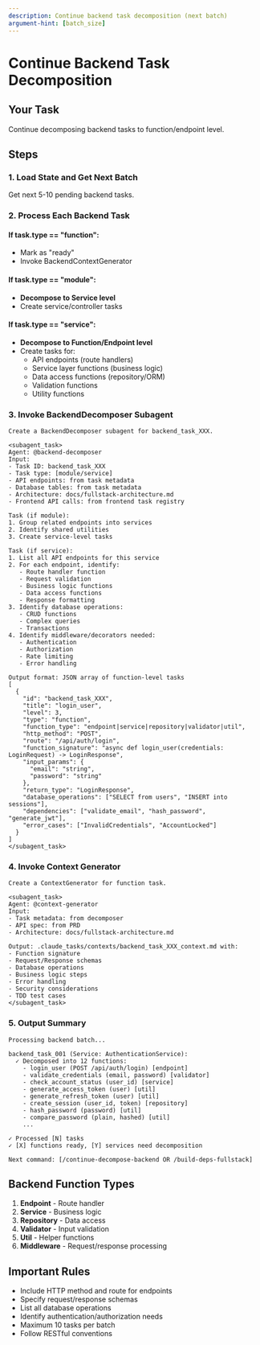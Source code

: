```yaml
---
description: Continue backend task decomposition (next batch)
argument-hint: [batch_size]
---
```


# Continue Backend Task Decomposition

## Your Task
Continue decomposing backend tasks to function/endpoint level.

## Steps

### 1. Load State and Get Next Batch
Get next 5-10 pending backend tasks.

### 2. Process Each Backend Task

#### If task.type == "function":
- Mark as "ready"
- Invoke BackendContextGenerator

#### If task.type == "module":
- **Decompose to Service level**
- Create service/controller tasks

#### If task.type == "service":
- **Decompose to Function/Endpoint level**
- Create tasks for:
  - API endpoints (route handlers)
  - Service layer functions (business logic)
  - Data access functions (repository/ORM)
  - Validation functions
  - Utility functions

### 3. Invoke BackendDecomposer Subagent
```
Create a BackendDecomposer subagent for backend_task_XXX.

<subagent_task>
Agent: @backend-decomposer
Input:
- Task ID: backend_task_XXX
- Task type: [module/service]
- API endpoints: from task metadata
- Database tables: from task metadata
- Architecture: docs/fullstack-architecture.md
- Frontend API calls: from frontend task registry

Task (if module):
1. Group related endpoints into services
2. Identify shared utilities
3. Create service-level tasks

Task (if service):
1. List all API endpoints for this service
2. For each endpoint, identify:
   - Route handler function
   - Request validation
   - Business logic functions
   - Data access functions
   - Response formatting
3. Identify database operations:
   - CRUD functions
   - Complex queries
   - Transactions
4. Identify middleware/decorators needed:
   - Authentication
   - Authorization
   - Rate limiting
   - Error handling

Output format: JSON array of function-level tasks
[
  {
    "id": "backend_task_XXX",
    "title": "login_user",
    "level": 3,
    "type": "function",
    "function_type": "endpoint|service|repository|validator|util",
    "http_method": "POST",
    "route": "/api/auth/login",
    "function_signature": "async def login_user(credentials: LoginRequest) -> LoginResponse",
    "input_params": {
      "email": "string",
      "password": "string"
    },
    "return_type": "LoginResponse",
    "database_operations": ["SELECT from users", "INSERT into sessions"],
    "dependencies": ["validate_email", "hash_password", "generate_jwt"],
    "error_cases": ["InvalidCredentials", "AccountLocked"]
  }
]
</subagent_task>
```

### 4. Invoke Context Generator
```
Create a ContextGenerator for function task.

<subagent_task>
Agent: @context-generator
Input:
- Task metadata: from decomposer
- API spec: from PRD
- Architecture: docs/fullstack-architecture.md

Output: .claude_tasks/contexts/backend_task_XXX_context.md with:
- Function signature
- Request/Response schemas
- Database operations
- Business logic steps
- Error handling
- Security considerations
- TDD test cases
</subagent_task>
```

### 5. Output Summary
```
Processing backend batch...

backend_task_001 (Service: AuthenticationService):
  ✓ Decomposed into 12 functions:
    - login_user (POST /api/auth/login) [endpoint]
    - validate_credentials (email, password) [validator]
    - check_account_status (user_id) [service]
    - generate_access_token (user) [util]
    - generate_refresh_token (user) [util]
    - create_session (user_id, token) [repository]
    - hash_password (password) [util]
    - compare_password (plain, hashed) [util]
    ...

✓ Processed [N] tasks
✓ [X] functions ready, [Y] services need decomposition

Next command: [/continue-decompose-backend OR /build-deps-fullstack]
```

## Backend Function Types

1. **Endpoint** - Route handler
2. **Service** - Business logic
3. **Repository** - Data access
4. **Validator** - Input validation
5. **Util** - Helper functions
6. **Middleware** - Request/response processing

## Important Rules
- Include HTTP method and route for endpoints
- Specify request/response schemas
- List all database operations
- Identify authentication/authorization needs
- Maximum 10 tasks per batch
- Follow RESTful conventions
